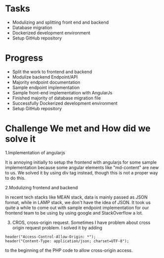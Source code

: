 # Tasks
- Modulizing and splitting front end and backend
- Database migration
- Dockerized development environment
- Setup GitHub repository

# Progress
- Split the work to frontend and backend
- Modulize backend Endpoint/API
- Majority endpoint documentation
- Sample endpoint implementation
- Sample front-end implementation with AngularJs 
- Finished majority of database migration file
- Successfully Dockerized development environment
- Setup GitHub repository


# Challenge We met and How did we solve it
1.Implementation of angularjs

It is annoying initially to setup the frontend with angularjs for some sample implementation because some angular elements like "md-content" are new to us. We solved it by using div tag instead, though this is not a proper way to do this.

2.Modulizing frontend and backend

In recent tech stacks like MEAN stack, data is mainly passed as JSON format, while in LAMP stack, we don't have the idea of JSON. It took us quite a while to come out with sample endpoint implementation for our frontend team to be using by using google and StackOverflow a lot.



3. CROS, cross-origin request.
Sometimes I have problem about cross origin request problem. I solved it by adding 
```
header("Access-Control-Allow-Origin: *");
header("Content-Type: application/json; charset=UTF-8");
```

to the beginning of the PHP code to allow cross-origin access.